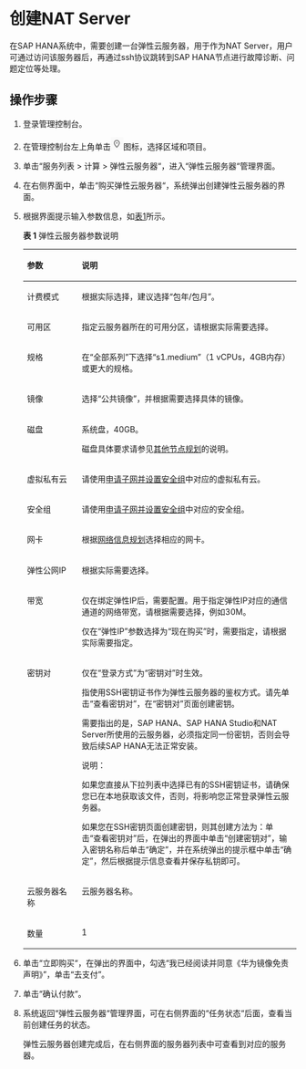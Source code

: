 # 创建NAT Server<a name="saphana_02_0028"></a>

在SAP HANA系统中，需要创建一台弹性云服务器，用于作为NAT  Server，用户可通过访问该服务器后，再通过ssh协议跳转到SAP  HANA节点进行故障诊断、问题定位等处理。

## 操作步骤<a name="section854176102817"></a>

1.  登录管理控制台。
2.  在管理控制台左上角单击![](figures/icon-region-0.png)图标，选择区域和项目。
3.  单击“服务列表 \> 计算 \> 弹性云服务器“，进入“弹性云服务器“管理界面。
4.  在右侧界面中，单击“购买弹性云服务器“，系统弹出创建弹性云服务器的界面。
5.  根据界面提示输入参数信息，如[表1](#table170336122514)所示。

    **表 1**  弹性云服务器参数说明

    <a name="table170336122514"></a>
    <table><thead align="left"><tr id="row2517923322514"><th class="cellrowborder" valign="top" width="20%" id="mcps1.2.3.1.1"><p id="p5662853922514"><a name="p5662853922514"></a><a name="p5662853922514"></a>参数</p>
    </th>
    <th class="cellrowborder" valign="top" width="80%" id="mcps1.2.3.1.2"><p id="p2350898022514"><a name="p2350898022514"></a><a name="p2350898022514"></a>说明</p>
    </th>
    </tr>
    </thead>
    <tbody><tr id="row6645201511515"><td class="cellrowborder" valign="top" width="20%" headers="mcps1.2.3.1.1 "><p id="p5497520211536"><a name="p5497520211536"></a><a name="p5497520211536"></a>计费模式</p>
    </td>
    <td class="cellrowborder" valign="top" width="80%" headers="mcps1.2.3.1.2 "><p id="p2380639311536"><a name="p2380639311536"></a><a name="p2380639311536"></a>根据实际选择，建议选择“包年/包月”。</p>
    </td>
    </tr>
    <tr id="row560038322514"><td class="cellrowborder" valign="top" width="20%" headers="mcps1.2.3.1.1 "><p id="p62582762172350"><a name="p62582762172350"></a><a name="p62582762172350"></a>可用区</p>
    </td>
    <td class="cellrowborder" valign="top" width="80%" headers="mcps1.2.3.1.2 "><p id="p6012028622514"><a name="p6012028622514"></a><a name="p6012028622514"></a>指定云服务器所在的可用分区，请根据实际需要选择。</p>
    </td>
    </tr>
    <tr id="row1106986222514"><td class="cellrowborder" valign="top" width="20%" headers="mcps1.2.3.1.1 "><p id="p2391227617246"><a name="p2391227617246"></a><a name="p2391227617246"></a>规格</p>
    </td>
    <td class="cellrowborder" valign="top" width="80%" headers="mcps1.2.3.1.2 "><p id="p5730347522514"><a name="p5730347522514"></a><a name="p5730347522514"></a>在“全部系列”下选择“s1.medium”（1 vCPUs，4GB内存）或更大的规格。</p>
    </td>
    </tr>
    <tr id="row6513603522514"><td class="cellrowborder" valign="top" width="20%" headers="mcps1.2.3.1.1 "><p id="p37379988172410"><a name="p37379988172410"></a><a name="p37379988172410"></a>镜像</p>
    </td>
    <td class="cellrowborder" valign="top" width="80%" headers="mcps1.2.3.1.2 "><p id="p34745730195316"><a name="p34745730195316"></a><a name="p34745730195316"></a>选择<span class="parmvalue" id="parmvalue45189879195316"><a name="parmvalue45189879195316"></a><a name="parmvalue45189879195316"></a>“公共镜像”</span>，并根据需要选择具体的镜像。</p>
    </td>
    </tr>
    <tr id="row6670880022514"><td class="cellrowborder" valign="top" width="20%" headers="mcps1.2.3.1.1 "><p id="p3433085172415"><a name="p3433085172415"></a><a name="p3433085172415"></a>磁盘</p>
    </td>
    <td class="cellrowborder" valign="top" width="80%" headers="mcps1.2.3.1.2 "><p id="p828010522514"><a name="p828010522514"></a><a name="p828010522514"></a>系统盘，40GB。</p>
    <p id="p950415804812"><a name="p950415804812"></a><a name="p950415804812"></a>磁盘具体要求请参见<a href="其他节点规划.md">其他节点规划</a>的说明。</p>
    </td>
    </tr>
    <tr id="row5759543722514"><td class="cellrowborder" valign="top" width="20%" headers="mcps1.2.3.1.1 "><p id="p4856704810403"><a name="p4856704810403"></a><a name="p4856704810403"></a>虚拟私有云</p>
    </td>
    <td class="cellrowborder" valign="top" width="80%" headers="mcps1.2.3.1.2 "><p id="p5953487322514"><a name="p5953487322514"></a><a name="p5953487322514"></a>请使用<a href="申请子网并设置安全组.md">申请子网并设置安全组</a>中对应的虚拟私有云。</p>
    </td>
    </tr>
    <tr id="row676000810533"><td class="cellrowborder" valign="top" width="20%" headers="mcps1.2.3.1.1 "><p id="p1832942310539"><a name="p1832942310539"></a><a name="p1832942310539"></a>安全组</p>
    </td>
    <td class="cellrowborder" valign="top" width="80%" headers="mcps1.2.3.1.2 "><p id="p828825610539"><a name="p828825610539"></a><a name="p828825610539"></a>请使用<a href="申请子网并设置安全组.md">申请子网并设置安全组</a>中对应的安全组。</p>
    </td>
    </tr>
    <tr id="row2270448322514"><td class="cellrowborder" valign="top" width="20%" headers="mcps1.2.3.1.1 "><p id="p3035152172423"><a name="p3035152172423"></a><a name="p3035152172423"></a>网卡</p>
    </td>
    <td class="cellrowborder" valign="top" width="80%" headers="mcps1.2.3.1.2 "><p id="p6076113022514"><a name="p6076113022514"></a><a name="p6076113022514"></a>根据<a href="网络信息规划.md">网络信息规划</a>选择相应的网卡。</p>
    </td>
    </tr>
    <tr id="row5387068122514"><td class="cellrowborder" valign="top" width="20%" headers="mcps1.2.3.1.1 "><p id="p44704893172428"><a name="p44704893172428"></a><a name="p44704893172428"></a>弹性公网IP</p>
    </td>
    <td class="cellrowborder" valign="top" width="80%" headers="mcps1.2.3.1.2 "><p id="p905975195357"><a name="p905975195357"></a><a name="p905975195357"></a>根据实际需要选择。</p>
    </td>
    </tr>
    <tr id="row4974424222514"><td class="cellrowborder" valign="top" width="20%" headers="mcps1.2.3.1.1 "><p id="p53040779104122"><a name="p53040779104122"></a><a name="p53040779104122"></a>带宽</p>
    </td>
    <td class="cellrowborder" valign="top" width="80%" headers="mcps1.2.3.1.2 "><p id="p1304169322514"><a name="p1304169322514"></a><a name="p1304169322514"></a>仅在绑定弹性IP后，需要配置。用于指定弹性IP对应的通信通道的网络带宽，请根据需要选择，例如30M。</p>
    <p id="p26858828195421"><a name="p26858828195421"></a><a name="p26858828195421"></a>仅在<span class="parmname" id="parmname26103566195421"><a name="parmname26103566195421"></a><a name="parmname26103566195421"></a>“弹性IP”</span>参数选择为<span class="parmvalue" id="parmvalue36057227195421"><a name="parmvalue36057227195421"></a><a name="parmvalue36057227195421"></a>“现在购买”</span>时，需要指定，请根据实际需要指定。</p>
    </td>
    </tr>
    <tr id="row2832308422514"><td class="cellrowborder" valign="top" width="20%" headers="mcps1.2.3.1.1 "><p id="p58467902104710"><a name="p58467902104710"></a><a name="p58467902104710"></a>密钥对</p>
    </td>
    <td class="cellrowborder" valign="top" width="80%" headers="mcps1.2.3.1.2 "><p id="p408090217431"><a name="p408090217431"></a><a name="p408090217431"></a>仅在<span class="parmname" id="parmname2507893617459"><a name="parmname2507893617459"></a><a name="parmname2507893617459"></a>“登录方式”</span>为<span class="parmvalue" id="parmvalue28317711753"><a name="parmvalue28317711753"></a><a name="parmvalue28317711753"></a>“密钥对”</span>时生效。</p>
    <p id="p24969197191558"><a name="p24969197191558"></a><a name="p24969197191558"></a>指使用SSH密钥证书作为弹性云服务器的鉴权方式。请先单击<span class="uicontrol" id="uicontrol9239073191558"><a name="uicontrol9239073191558"></a><a name="uicontrol9239073191558"></a>“查看密钥对”</span>，在<span class="wintitle" id="wintitle10167478191558"><a name="wintitle10167478191558"></a><a name="wintitle10167478191558"></a>“密钥对”</span>页面创建密钥。</p>
    <p id="p5992276622514"><a name="p5992276622514"></a><a name="p5992276622514"></a>需要指出的是，SAP HANA、SAP HANA Studio和NAT Server所使用的云服务器，必须指定同一份密钥，否则会导致后续SAP HANA无法正常安装。</p>
    <div class="note" id="note4840292822514"><a name="note4840292822514"></a><a name="note4840292822514"></a><span class="notetitle"> 说明： </span><div class="notebody"><p id="p243398822514"><a name="p243398822514"></a><a name="p243398822514"></a>如果您直接从下拉列表中选择已有的SSH密钥证书，请确保您已在本地获取该文件，否则，将影响您正常登录弹性云服务器。</p>
    <p id="p2190589622514"><a name="p2190589622514"></a><a name="p2190589622514"></a>如果您在SSH密钥页面创建密钥，则其创建方法为：单击<span class="uicontrol" id="uicontrol61495284192318"><a name="uicontrol61495284192318"></a><a name="uicontrol61495284192318"></a>“查看密钥对”</span>后，在弹出的界面中单击<span class="uicontrol" id="uicontrol1341147192318"><a name="uicontrol1341147192318"></a><a name="uicontrol1341147192318"></a>“创建密钥对”</span>，输入密钥名称后单击<span class="uicontrol" id="uicontrol38172364192318"><a name="uicontrol38172364192318"></a><a name="uicontrol38172364192318"></a>“确定”</span>，并在系统弹出的提示框中单击<span class="uicontrol" id="uicontrol44584082192318"><a name="uicontrol44584082192318"></a><a name="uicontrol44584082192318"></a>“确定”</span>，然后根据提示信息查看并保存私钥即可。</p>
    </div></div>
    </td>
    </tr>
    <tr id="row191542011057"><td class="cellrowborder" valign="top" width="20%" headers="mcps1.2.3.1.1 "><p id="p441574710510"><a name="p441574710510"></a><a name="p441574710510"></a>云服务器名称</p>
    </td>
    <td class="cellrowborder" valign="top" width="80%" headers="mcps1.2.3.1.2 "><p id="p2213121710510"><a name="p2213121710510"></a><a name="p2213121710510"></a>云服务器名称。</p>
    </td>
    </tr>
    <tr id="row350046622514"><td class="cellrowborder" valign="top" width="20%" headers="mcps1.2.3.1.1 "><p id="p1265312622514"><a name="p1265312622514"></a><a name="p1265312622514"></a>数量</p>
    </td>
    <td class="cellrowborder" valign="top" width="80%" headers="mcps1.2.3.1.2 "><p id="p1827031422514"><a name="p1827031422514"></a><a name="p1827031422514"></a>1</p>
    </td>
    </tr>
    </tbody>
    </table>

6.  单击“立即购买“，在弹出的界面中，勾选“我已经阅读并同意《华为镜像免责声明》”，单击“去支付”。
7.  单击“确认付款“。
8.  系统返回“弹性云服务器“管理界面，可在右侧界面的“任务状态“后面，查看当前创建任务的状态。

    弹性云服务器创建完成后，在右侧界面的服务器列表中可查看到对应的服务器。



